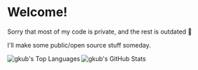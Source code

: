 <h1>Welcome!</h1>

<div>
  <p>Sorry that most of my code is private, and the rest is outdated 🫠</p>
  <p>I'll make some public/open source stuff someday.</p>
</div>

<!-- Language Stats -->
<picture>
  <source 
    srcset="https://github-readme-stats-gkubs-projects.vercel.app/api/top-langs/?username=gkub&theme=graywhite" 
    media="(prefers-color-scheme: dark)"
  />
  <source 
    srcset="https://github-readme-stats-gkubs-projects.vercel.app/api/top-langs/?username=gkub&theme=shadow_red" 
    media="(prefers-color-scheme: light), (prefers-color-scheme: no-preference)"
  />
  <img align="left" alt="gkub's Top Languages" src="https://github-readme-stats-gkubs-projects.vercel.app/api/top-langs/?username=gkub&theme=shadow_red" />
</picture>

<!-- Overall Stats -->
<picture>
  <source 
    srcset="https://github-readme-stats-gkubs-projects.vercel.app/api?username=gkub&theme=graywhite&show_icons=true&hide_rank=true" 
    media="(prefers-color-scheme: dark)"
  />
  <source 
    srcset="https://github-readme-stats-gkubs-projects.vercel.app/api?username=gkub&theme=shadow_red&show_icons=true&hide_rank=true" 
    media="(prefers-color-scheme: light), (prefers-color-scheme: no-preference)"
  />
  <img align="left" alt="gkub's GitHub Stats" src="https://github-readme-stats-gkubs-projects.vercel.app/api?username=gkub&theme=shadow_red&show_icons=true&hide_rank=true" />  
</picture>

<!--  
[![Top Langs](https://github-readme-stats-kappa-sepia-69.vercel.app/api/top-langs/?username=gkub&show_icons=true&theme=radical)](https://github.com/anuraghazra/github-readme-stats) 
[![gkub's GitHub stats](https://github-readme-stats-kappa-sepia-69.vercel.app/api?username=gkub&theme=radical)](https://github.com/anuraghazra/github-readme-stats)
-->
